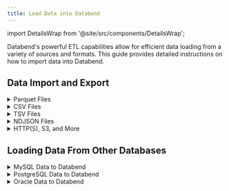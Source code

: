 ```yaml
---
title: Load Data into Databend
---
```


import DetailsWrap from '@site/src/components/DetailsWrap';

Databend's powerful ETL capabilities allow for efficient data loading from a variety of sources and formats.
This guide provides detailed instructions on how to import data into Databend.

## Data Import and Export

<DetailsWrap>

<details>
<summary> Parquet Files </summary>

- [How to load Parquet file into a table](./03-load-semistructured/00-load-parquet.md)
- [How to export a table to Parquet file](../50-unload-data/00-unload-parquet.md)
- [How to query directly on Parquet file](./04-transform/00-querying-parquet.md)
 
</details>

<details>
<summary> CSV Files </summary>

- [How to load CSV file into a table](./03-load-semistructured/01-load-csv.md)
- [How to export a table to CSV file](../50-unload-data/01-unload-csv.md)
- [How to query directly on CSV file](./04-transform/01-querying-csv.md)

</details>


<details>
<summary> TSV Files </summary>

- [How to load TSV file into a table](./03-load-semistructured/02-load-tsv.md)
- [How to export a table to TSV file](../50-unload-data/02-unload-tsv.md)
- [How to query directly on TSV file](./04-transform/02-querying-tsv.md)

</details>

<details>
<summary> NDJSON Files </summary>

- [How to load NDJSON file into a table](./03-load-semistructured/03-load-ndjson.md)
- [How to export a table to NDJSON file](../50-unload-data/03-unload-ndjson.md)
- [How to query directly on NDJSON file](./04-transform/03-querying-ndjson.md)

</details>


<details>
<summary> HTTP(S), S3, and More </summary>

- [Understanding Stages](./00-stage/index.md)
- [Loading from Stage](./01-load/00-stage.md)
- [Loading from Bucket](./01-load/01-s3.md)
- [Loading from Local File](./01-load/02-local.md)
- [Loading from Remote File](./01-load/03-http.md)

</details>

</DetailsWrap>

## Loading Data From Other Databases

<DetailsWrap>

<details>
<summary> MySQL Data to Databend </summary>

- [How to Load Full MySQL Tables into Databend](./02-load-db/datax.md)
- [How to Sync Full and Incremental MySQL Changes into Databend](./02-load-db/debezium.md)

</details>

<details>
<summary> PostgreSQL Data to Databend </summary>

- [How to Sync Full and Incremental PostgreSQL Changes into Databend](./02-load-db/flink-cdc.md)

</details>

<details>
<summary> Oracle Data to Databend </summary>

- [How to Sync Full and Incremental Oracle Changes into Databend](./02-load-db/flink-cdc.md)

</details>

</DetailsWrap>